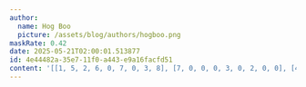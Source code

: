 ```yaml
---
author:
  name: Hog Boo
  picture: /assets/blog/authors/hogboo.png
maskRate: 0.42
date: 2025-05-21T02:00:01.513877
id: 4e44482a-35e7-11f0-a443-e9a16facfd51
content: '[[1, 5, 2, 6, 0, 7, 0, 3, 8], [7, 0, 0, 0, 3, 0, 2, 0, 0], [4, 9, 0, 2, 8, 1, 0, 0, 0], [0, 7, 6, 9, 5, 0, 0, 2, 0], [0, 2, 0, 0, 0, 8, 0, 0, 6], [0, 0, 4, 3, 0, 6, 7, 8, 9], [6, 4, 5, 0, 1, 3, 0, 0, 2], [0, 8, 1, 4, 9, 0, 6, 7, 3], [9, 0, 7, 8, 6, 0, 0, 4, 0]]'
---
```

